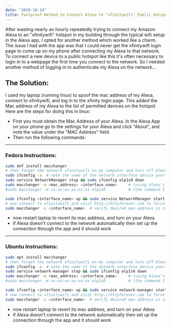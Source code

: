 ```yaml
---
date: "2019-10-14"
title: Foolproof Method to Connect Alexa to "xfinitywifi" Public Hotspot
---
```


After wasting nearly an hourly repeatedly trying to connect my Amazon Alexa to an "xfinitywifi" hotspot in my building through the typical wifi setup in the Alexa app, I opted for another method which worked like a charm.  The issue I had with the app was that I could never get the xfinitywifi login page to come up on my phone after connecting my Alexa to that network.  To connect a new device to a public hotspot like this it's often necessary to login in to a webpage the first time you connect to the network.  So I needed another method of logging in to authenticate my Alexa on the network...

## The Solution:
I used my laptop (running linux) to spoof the mac address of my Alexa, connect to xfinitywifi, and log in to the xfinity login page.  This added the Mac address of my Alexa to the list of permitted devices on the hotspot.  Here are the steps for doing this in linux:

* First you must obtain the Mac Address of your Alexa.  In the Alexa App on your phone go to the settings for your Alexa and click "About", and note the value under the "MAC Address" field.
* Then run the following commands:

---
### Fedora Instructions:
````bash
sudo dnf install macchanger
# then forget the network xfinitywifi on my computer and turn off Alexa to be safe
sudo ifconfig -a  # note the name of the network interface device your using (mine was "wlp1s0")
sudo service NetworkManager stop && sudo ifconfig wlp1s0 down
sudo macchanger -m <mac_address> <interface_name>     # (using Alexa's mac address)
#sudo macchanger -m xx:xx:xx:xx:xx:xx wlp1s0          # (the command I ran)

sudo ifconfig <interface_name> up && sudo service NetworkManager start
# now connect to xfinitywifi and visit http://httpforever.com to force xfinity login page to come up
sudo macchanger -s <interface_name>  # verify desired max address is still set
````
* now restart laptop to revert its mac address, and turn on your Alexa
* if Alexa doesn't connect to the network automatically then set up the connection through the app and it should work

---
### Ubuntu Instructions:
````bash
sudo apt install macchanger
# then forget the network xfinitywifi on my computer and turn off Alexa to be safe
sudo ifconfig -a  # note the name of the network interface device your using (mine was "wlp1s0")
sudo service network-manager stop && sudo ifconfig wlp1s0 down
sudo macchanger -m <mac_address> <interface_name>     # (using Alexa's mac address)
#sudo macchanger -m xx:xx:xx:xx:xx:xx wlp1s0          # (the command I ran)

sudo ifconfig <interface_name> up && sudo service network-manager start
# now connect to xfinitywifi and visit http://httpforever.com to force xfinity login page to come up
sudo macchanger -s <interface_name>  # verify desired max address is still set
````
* now restart laptop to revert its mac address, and turn on your Alexa
* if Alexa doesn't connect to the network automatically then set up the connection through the app and it should work
